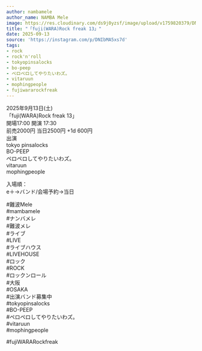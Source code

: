 ```yaml
---
author: nambamele
author_name: NAMBA Mele
image: https://res.cloudinary.com/ds9j0yzsf/image/upload/v1759820379/DNIbMA5xs7d.jpg
title: "「fuji(WARA)Rock freak 13」"
date: 2025-09-13
source: 'https://instagram.com/p/DNIbMA5xs7d'
tags:
- rock
- rock'n'roll
- tokyopinsalocks
- bo-peep
- ペロペロしてやりたいわズ。
- vitaruun
- mophingpeople
- fujiwararockfreak
---
```

2025年9月13日(土)<br>
「fuji(WARA)Rock freak 13」<br>
開場17:00 開演 17:30<br>
前売2000円 当日2500円 +1d 600円<br>
出演<br>
tokyo pinsalocks<br>
BO-PEEP<br>
ペロペロしてやりたいわズ。<br>
vitaruun<br>
mophingpeople

入場順：<br>
e＋→バンド/会場予約→当日

#難波Mele<br>
#mambamele<br>
#ナンバメレ<br>
#難波メレ<br>
#ライブ<br>
#LIVE<br>
#ライブハウス<br>
#LIVEHOUSE<br>
#ロック<br>
#ROCK<br>
#ロックンロール<br>
#大阪<br>
#OSAKA<br>
#出演バンド募集中<br>
#tokyopinsalocks<br>
#BO-PEEP<br>
#ペロペロしてやりたいわズ。<br>
#vitaruun<br>
#mophingpeople

#fujiWARARockfreak